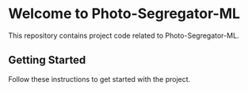 
# Welcome to Photo-Segregator-ML

This repository contains project code related to Photo-Segregator-ML.

## Getting Started

Follow these instructions to get started with the project.

